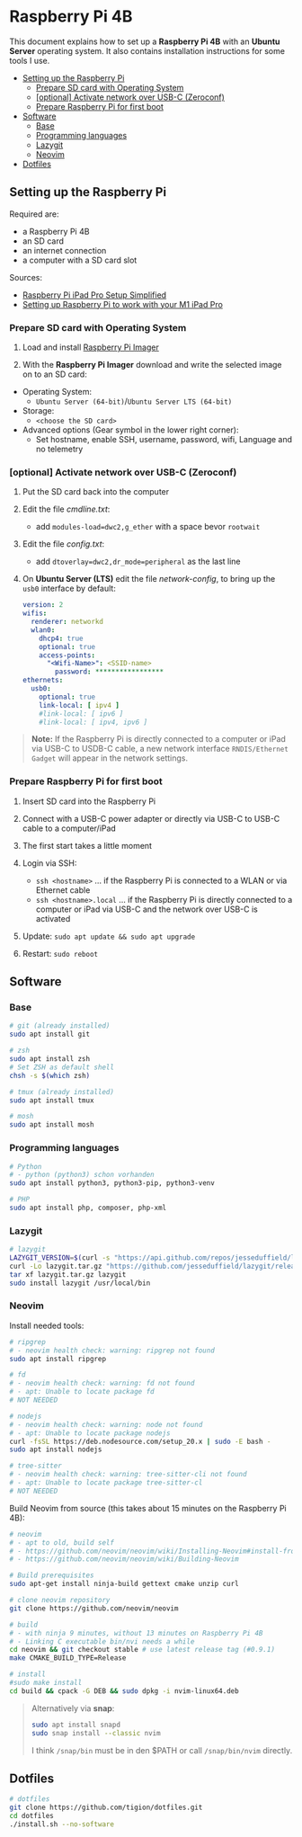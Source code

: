 # Raspberry Pi 4B

This document explains how to set up a **Raspberry Pi 4B** with an **Ubuntu Server** operating system.
It also contains installation instructions for some tools I use.

- [Setting up the Raspberry Pi](#setting-up-the-raspberry-pi)
  - [Prepare SD card with Operating System](#prepare-sd-card-with-operating-system)
  - [\[optional\] Activate network over USB-C (Zeroconf)](#optional-activate-network-over-usb-c-zeroconf)
  - [Prepare Raspberry Pi for first boot](#prepare-raspberry-pi-for-first-boot)
- [Software](#software)
  - [Base](#base)
  - [Programming languages](#programming-languages)
  - [Lazygit](#lazygit)
  - [Neovim](#neovim)
- [Dotfiles](#dotfiles)

## Setting up the Raspberry Pi

Required are:
- a Raspberry Pi 4B
- an SD card
- an internet connection
- a computer with a SD card slot

Sources:
- [Raspberry Pi iPad Pro Setup Simplified](https://techcraft.co/videos/2022/5/raspberry-pi-ipad-pro-setup-simplified/)
- [Setting up Raspberry Pi to work with your M1 iPad Pro](https://neoighodaro.com/posts/10-setting-up-raspberry-pi-to-work-with-your-ipad)

### Prepare SD card with Operating System

1. Load and install [Raspberry Pi Imager](https://www.raspberrypi.com/software/)

2. With the **Raspberry Pi Imager** download and write the selected image on to an SD card:
  - Operating System:
    - `Ubuntu Server (64-bit)`/`Ubuntu Server LTS (64-bit)`
  - Storage:
    - `<choose the SD card>`
  - Advanced options (Gear symbol in the lower right corner):
    - Set hostname, enable SSH, username, password, wifi, Language and no telemetry

### [optional] Activate network over USB-C (Zeroconf)

1. Put the SD card back into the computer

2. Edit the file *cmdline.txt*:
   - add `modules-load=dwc2,g_ether` with a space bevor `rootwait`

3. Edit the file *config.txt*:
   - add `dtoverlay=dwc2,dr_mode=peripheral` as the last line

4. On **Ubuntu Server (LTS)** edit the file *network-config*, to bring up the `usb0` interface by default:

   ```yaml
   version: 2
   wifis:
     renderer: networkd
     wlan0:
       dhcp4: true
       optional: true
       access-points:
         "<Wifi-Name>": <SSID-name>
           password: *****************
   ethernets:
     usb0:
       optional: true
       link-local: [ ipv4 ]
       #link-local: [ ipv6 ]
       #link-local: [ ipv4, ipv6 ]
   ```
> **Note:**
> If the Raspberry Pi is directly connected to a computer or iPad via USB-C to USDB-C cable, a new network interface `RNDIS/Ethernet Gadget` will appear in the network settings.

### Prepare Raspberry Pi for first boot

1. Insert SD card into the Raspberry Pi

2. Connect with a USB-C power adapter or directly via USB-C to USB-C cable to a computer/iPad

3. The first start takes a little moment

4. Login via SSH:
   - `ssh <hostname>` … if the Raspberry Pi is connected to a WLAN or via Ethernet cable
   - `ssh <hostname>.local` … if the Raspberry Pi is directly connected to a computer or iPad via USB-C and the network over USB-C is activated

5. Update: `sudo apt update && sudo apt upgrade`

6. Restart: `sudo reboot`


## Software

### Base

```sh
# git (already installed)
sudo apt install git

# zsh
sudo apt install zsh
# Set ZSH as default shell
chsh -s $(which zsh)

# tmux (already installed)
sudo apt install tmux

# mosh
sudo apt install mosh
```

### Programming languages

```sh
# Python
# - python (python3) schon vorhanden
sudo apt install python3, python3-pip, python3-venv

# PHP
sudo apt install php, composer, php-xml
```

### Lazygit

```sh
# lazygit
LAZYGIT_VERSION=$(curl -s "https://api.github.com/repos/jesseduffield/lazygit/releases/latest" | grep -Po '"tag_name": "v\K[^"]*')
curl -Lo lazygit.tar.gz "https://github.com/jesseduffield/lazygit/releases/latest/download/lazygit_${LAZYGIT_VERSION}_Linux_arm64.tar.gz"
tar xf lazygit.tar.gz lazygit
sudo install lazygit /usr/local/bin
```

### Neovim

Install needed tools:
```sh
# ripgrep
# - neovim health check: warning: ripgrep not found
sudo apt install ripgrep

# fd
# - neovim health check: warning: fd not found
# - apt: Unable to locate package fd
# NOT NEEDED

# nodejs
# - neovim health check: warning: node not found
# - apt: Unable to locate package nodejs
curl -fsSL https://deb.nodesource.com/setup_20.x | sudo -E bash -
sudo apt install nodejs

# tree-sitter
# - neovim health check: warning: tree-sitter-cli not found
# - apt: Unable to locate package tree-sitter-cl
# NOT NEEDED
```

Build Neovim from source (this takes about 15 minutes on the Raspberry Pi 4B):
```sh
# neovim
# - apt to old, build self
# - https://github.com/neovim/neovim/wiki/Installing-Neovim#install-from-source
# - https://github.com/neovim/neovim/wiki/Building-Neovim

# Build prerequisites
sudo apt-get install ninja-build gettext cmake unzip curl

# clone neovim repository
git clone https://github.com/neovim/neovim

# build
# - with ninja 9 minutes, without 13 minutes on Raspberry Pi 4B
# - Linking C executable bin/nvi needs a while
cd neovim && git checkout stable # use latest release tag (#0.9.1)
make CMAKE_BUILD_TYPE=Release

# install
#sudo make install
cd build && cpack -G DEB && sudo dpkg -i nvim-linux64.deb
```

> Alternatively via **snap**:
> ```sh
> sudo apt install snapd
> sudo snap install --classic nvim
> ```
> I think `/snap/bin` must be in den $PATH or call `/snap/bin/nvim` directly.

## Dotfiles

```sh
# dotfiles
git clone https://github.com/tigion/dotfiles.git
cd dotfiles
./install.sh --no-software
```